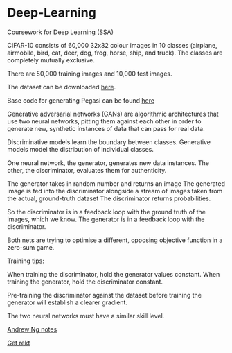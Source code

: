 # Deep-Learning
Coursework for Deep Learning (SSA)

CIFAR-10 consists of 60,000 32x32 colour images in 10 classes (airplane, airmobile, bird, cat, deer, dog, frog, horse,
ship, and truck). The classes are completely mutually exclusive.

There are 50,000 training images and 10,000 test images. 


The dataset can be downloaded [here](https://www.cs.toronto.edu/~kriz/cifar-10-python.tar.gz).

Base code for generating Pegasi can be found [here](https://colab.research.google.com/gist/cwkx/c0e7421f470255bb6536e523dba703b5/coursework-pegasus.ipynb)

Generative adversarial networks (GANs) are algorithmic architectures that use two neural networks,
pitting them against each other in order to generate new, synthetic instances of data that
can pass for real data. 

Discriminative models learn the boundary between classes.
Generative models model the distribution of individual classes.

One neural network, the generator, generates new data instances. The other, the discriminator,
evaluates them for authenticity. 

The generator takes in random number and returns an image
The generated image is fed into the discriminator alongside a stream of images
taken from the actual, ground-truth dataset
The discriminator returns probabilities.

So the discriminator is in a feedback loop with the ground truth of the images, which we know.
The generator is in a feedback loop with the discriminator.

Both nets are trying to optimise a different, opposing objective function in a zero-sum game.

Training tips:

When training the discriminator, hold the generator values constant.
When training the generator, hold the discriminator constant.

Pre-training the discriminator against the dataset before training the generator will establish a clearer gradient.

The two neural networks must have a similar skill level.

[Andrew Ng notes](http://cs229.stanford.edu/notes/cs229-notes2.pdf)

[Get rekt](https://machinelearningmastery.com/how-to-develop-a-generative-adversarial-network-for-a-cifar-10-small-object-photographs-from-scratch/)
